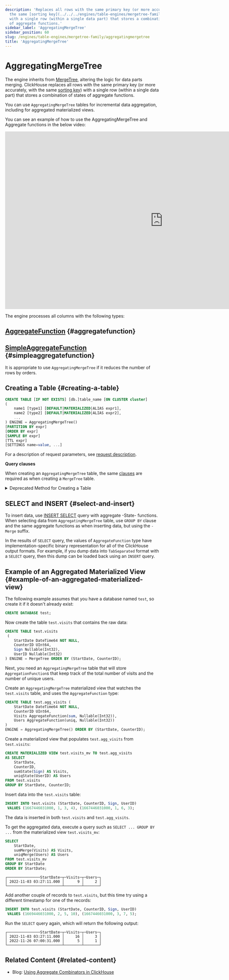 ```yaml
---
description: 'Replaces all rows with the same primary key (or more accurately, with
  the same [sorting key](../../../engines/table-engines/mergetree-family/mergetree.md))
  with a single row (within a single data part) that stores a combination of states
  of aggregate functions.'
sidebar_label: 'AggregatingMergeTree'
sidebar_position: 60
slug: /engines/table-engines/mergetree-family/aggregatingmergetree
title: 'AggregatingMergeTree'
---
```


# AggregatingMergeTree

The engine inherits from [MergeTree](/engines/table-engines/mergetree-family/versionedcollapsingmergetree), altering the logic for data parts merging. ClickHouse replaces all rows with the same primary key (or more accurately, with the same [sorting key](../../../engines/table-engines/mergetree-family/mergetree.md)) with a single row (within a single data part) that stores a combination of states of aggregate functions.

You can use `AggregatingMergeTree` tables for incremental data aggregation, including for aggregated materialized views.

You can see an example of how to use the AggregatingMergeTree and Aggregate functions in the below video:
<div class='vimeo-container'>
<iframe width="1030" height="579" src="https://www.youtube.com/embed/pryhI4F_zqQ" title="Aggregation States in ClickHouse" frameborder="0" allow="accelerometer; autoplay; clipboard-write; encrypted-media; gyroscope; picture-in-picture; web-share" referrerpolicy="strict-origin-when-cross-origin" allowfullscreen></iframe>
</div>

The engine processes all columns with the following types:

## [AggregateFunction](../../../sql-reference/data-types/aggregatefunction.md) \{#aggregatefunction}
## [SimpleAggregateFunction](../../../sql-reference/data-types/simpleaggregatefunction.md) \{#simpleaggregatefunction}

It is appropriate to use `AggregatingMergeTree` if it reduces the number of rows by orders.

## Creating a Table \{#creating-a-table}

```sql
CREATE TABLE [IF NOT EXISTS] [db.]table_name [ON CLUSTER cluster]
(
    name1 [type1] [DEFAULT|MATERIALIZED|ALIAS expr1],
    name2 [type2] [DEFAULT|MATERIALIZED|ALIAS expr2],
    ...
) ENGINE = AggregatingMergeTree()
[PARTITION BY expr]
[ORDER BY expr]
[SAMPLE BY expr]
[TTL expr]
[SETTINGS name=value, ...]
```

For a description of request parameters, see [request description](../../../sql-reference/statements/create/table.md).

**Query clauses**

When creating an `AggregatingMergeTree` table, the same [clauses](../../../engines/table-engines/mergetree-family/mergetree.md) are required as when creating a `MergeTree` table.

<details markdown="1">

<summary>Deprecated Method for Creating a Table</summary>

:::note
Do not use this method in new projects and, if possible, switch the old projects to the method described above.
:::

```sql
CREATE TABLE [IF NOT EXISTS] [db.]table_name [ON CLUSTER cluster]
(
    name1 [type1] [DEFAULT|MATERIALIZED|ALIAS expr1],
    name2 [type2] [DEFAULT|MATERIALIZED|ALIAS expr2],
    ...
) ENGINE [=] AggregatingMergeTree(date-column [, sampling_expression], (primary, key), index_granularity)
```

All of the parameters have the same meaning as in `MergeTree`.
</details>

## SELECT and INSERT \{#select-and-insert}

To insert data, use [INSERT SELECT](../../../sql-reference/statements/insert-into.md) query with aggregate -State- functions.
When selecting data from `AggregatingMergeTree` table, use `GROUP BY` clause and the same aggregate functions as when inserting data, but using the `-Merge` suffix.

In the results of `SELECT` query, the values of `AggregateFunction` type have implementation-specific binary representation for all of the ClickHouse output formats. For example, if you dump data into `TabSeparated` format with a `SELECT` query, then this dump can be loaded back using an `INSERT` query.

## Example of an Aggregated Materialized View \{#example-of-an-aggregated-materialized-view}

The following example assumes that you have a database named `test`, so create it if it doesn't already exist:

```sql
CREATE DATABASE test;
```

Now create the table `test.visits` that contains the raw data:

```sql
CREATE TABLE test.visits
 (
    StartDate DateTime64 NOT NULL,
    CounterID UInt64,
    Sign Nullable(Int32),
    UserID Nullable(Int32)
) ENGINE = MergeTree ORDER BY (StartDate, CounterID);
```

Next, you need an `AggregatingMergeTree` table that will store `AggregationFunction`s that keep track of the total number of visits and the number of unique users. 

Create an `AggregatingMergeTree` materialized view that watches the `test.visits` table, and uses the `AggregateFunction` type:

```sql
CREATE TABLE test.agg_visits (
    StartDate DateTime64 NOT NULL,
    CounterID UInt64,
    Visits AggregateFunction(sum, Nullable(Int32)),
    Users AggregateFunction(uniq, Nullable(Int32))
)
ENGINE = AggregatingMergeTree() ORDER BY (StartDate, CounterID);
```

Create a materialized view that populates `test.agg_visits` from `test.visits`:

```sql
CREATE MATERIALIZED VIEW test.visits_mv TO test.agg_visits
AS SELECT
    StartDate,
    CounterID,
    sumState(Sign) AS Visits,
    uniqState(UserID) AS Users
FROM test.visits
GROUP BY StartDate, CounterID;
```

Insert data into the `test.visits` table:

```sql
INSERT INTO test.visits (StartDate, CounterID, Sign, UserID)
 VALUES (1667446031000, 1, 3, 4), (1667446031000, 1, 6, 3);
```

The data is inserted in both `test.visits` and `test.agg_visits`.

To get the aggregated data, execute a query such as `SELECT ... GROUP BY ...` from the materialized view `test.visits_mv`:

```sql
SELECT
    StartDate,
    sumMerge(Visits) AS Visits,
    uniqMerge(Users) AS Users
FROM test.visits_mv
GROUP BY StartDate
ORDER BY StartDate;
```

```text
┌───────────────StartDate─┬─Visits─┬─Users─┐
│ 2022-11-03 03:27:11.000 │      9 │     2 │
└─────────────────────────┴────────┴───────┘
```

Add another couple of records to `test.visits`, but this time try using a different timestamp for one of the records:

```sql
INSERT INTO test.visits (StartDate, CounterID, Sign, UserID)
 VALUES (1669446031000, 2, 5, 10), (1667446031000, 3, 7, 5);
```

Run the `SELECT` query again, which will return the following output:

```text
┌───────────────StartDate─┬─Visits─┬─Users─┐
│ 2022-11-03 03:27:11.000 │     16 │     3 │
│ 2022-11-26 07:00:31.000 │      5 │     1 │
└─────────────────────────┴────────┴───────┘
```

## Related Content \{#related-content}

- Blog: [Using Aggregate Combinators in ClickHouse](https://clickhouse.com/blog/aggregate-functions-combinators-in-clickhouse-for-arrays-maps-and-states)
